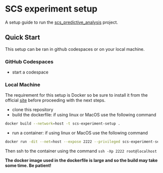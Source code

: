 # SCS experiment setup

A setup guide to run the [scs_predictive_analysis](https://github.com/AllisonOge/scs_predictive_analysis) project.

## Quick Start
This setup can be ran in github codespaces or on your local machine.

### GitHub Codespaces
- start a codespace

### Local Machine
The requirement for this setup is Docker so be sure to install it from the official [site](https://docs.docker.com/engine/install/) before proceeding with the next steps.

- clone this repository
- build the dockerfile: if using linux or MacOS use the following command
```bash
docker build --network=host -t scs-experiment-setup .
```
- run a container: if using linux or MacOS use the following command
```bash
docker run -dit --net=host --expose 2222 --privileged scs-experiment-setup:latest
```
Then ssh to the container using the command `ssh -Xp 2222 root@localhost`

**The docker image used in the dockerfile is large and so the build may take some time. Be patient!**